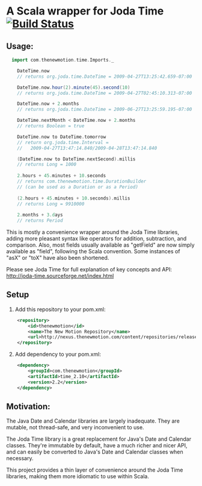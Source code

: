 # A Scala wrapper for Joda Time [![Build Status](https://secure.travis-ci.org/thenewmotion/scala-time.png)](http://travis-ci.org/thenewmotion/scala-time)

## Usage:

```scala
  import com.thenewmotion.time.Imports._

    DateTime.now
    // returns org.joda.time.DateTime = 2009-04-27T13:25:42.659-07:00

	DateTime.now.hour(2).minute(45).second(10)
	// returns org.joda.time.DateTime = 2009-04-27T02:45:10.313-07:00

    DateTime.now + 2.months
    // returns org.joda.time.DateTime = 2009-06-27T13:25:59.195-07:00

    DateTime.nextMonth < DateTime.now + 2.months
    // returns Boolean = true

	DateTime.now to DateTime.tomorrow
	// return org.joda.time.Interval =
	//   2009-04-27T13:47:14.840/2009-04-28T13:47:14.840

	(DateTime.now to DateTime.nextSecond).millis
	// returns Long = 1000
	
	2.hours + 45.minutes + 10.seconds
	// returns com.thenewmotion.time.DurationBuilder
	// (can be used as a Duration or as a Period)
	
	(2.hours + 45.minutes + 10.seconds).millis
	// returns Long = 9910000	
	
	2.months + 3.days
	// returns Period
```

This is mostly a convenience wrapper around the Joda Time libraries, adding
more pleasant syntax like operators for addition, subtraction, and comparison.
Also, most fields usually available as "getField" are now simply available as
"field", following the Scala convention. Some instances of "asX" or "toX" have
also been shortened.

Please see Joda Time for full explanation of key concepts and API:
http://joda-time.sourceforge.net/index.html

## Setup

1. Add this repository to your pom.xml:
```xml
    <repository>
        <id>thenewmotion</id>
        <name>The New Motion Repository</name>
        <url>http://nexus.thenewmotion.com/content/repositories/releases-public</url>
    </repository>
```

2. Add dependency to your pom.xml:
```xml
    <dependency>
        <groupId>com.thenewmotion</groupId>
        <artifactId>time_2.10</artifactId>
        <version>2.2</version>
    </dependency>
```

## Motivation:

The Java Date and Calendar libraries are largely inadequate. They are mutable,
not thread-safe, and very inconvenient to use.

The Joda Time library is a great replacement for Java's Date and Calendar
classes. They're immutable by default, have a much richer and nicer API, and
can easily be converted to Java's Date and Calendar classes when necessary.

This project provides a thin layer of convenience around the Joda Time
libraries, making them more idiomatic to use within Scala.